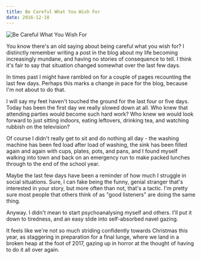 ```yaml
---
title: Be Careful What You Wish For
date: 2016-12-18
---
```


![Be Careful What You Wish For](https://source.unsplash.com/X6cChncECA8/1600x900)

You know there's an old saying about being careful what you wish for? I distinctly remember writing a post in the blog about my life becoming increasingly mundane, and having no stories of consequence to tell. I think it's fair to say that situation changed somewhat over the last few days.

In times past I might have rambled on for a couple of pages recounting the last few days. Perhaps this marks a change in pace for the blog, because I'm not about to do that.

I will say my feet haven't touched the ground for the last four or five days. Today has been the first day we really slowed down at all. Who knew that attending parties would become such hard work? Who knew we would look forward to just sitting indoors, eating leftovers, drinking tea, and watching rubbish on the television?

Of course I didn't really get to sit and do nothing all day - the washing machine has been fed load after load of washing, the sink has been filled again and again with cups, plates, pots, and pans, and I found myself walking into town and back on an emergency run to make packed lunches through to the end of the school year.

Maybe the last few days have been a reminder of how much I struggle in social situations. Sure, I can fake being the funny, genial stranger that's interested in your story, but more often than not, that's a tactic. I'm pretty sure most people that others think of as "good listeners" are doing the same thing.

Anyway. I didn't mean to start psychoanalysing myself and others. I'll put it down to tiredness, and an easy slide into self-absorbed navel gazing.

It feels like we're not so much striding confidently towards Christmas this year, as staggering in preparation for a final lunge, where we land in a broken heap at the foot of 2017, gazing up in horror at the thought of having to do it all over again.